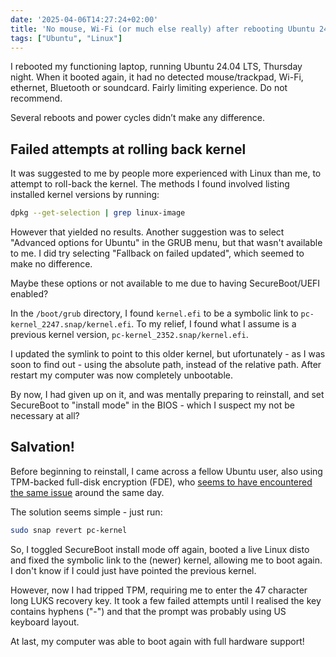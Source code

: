 ```yaml
---
date: '2025-04-06T14:27:24+02:00'
title: 'No mouse, Wi-Fi (or much else really) after rebooting Ubuntu 24.04 LTS'
tags: ["Ubuntu", "Linux"]
---
```


I rebooted my functioning laptop, running Ubuntu 24.04 LTS, Thursday night. When it booted again, it had no detected mouse/trackpad, Wi-Fi, ethernet, Bluetooth or soundcard. Fairly limiting experience. Do not recommend.

<!--more-->

Several reboots and power cycles didn’t make any difference.

## Failed attempts at rolling back kernel

It was suggested to me by people more experienced with Linux than me, to attempt to roll-back the kernel. The methods I found involved listing installed kernel versions by running:

```bash
dpkg --get-selection | grep linux-image
```

However that yielded no results. Another suggestion was to select "Advanced options for Ubuntu" in the GRUB menu, but that wasn't available to me. I did try selecting "Fallback on failed updated", which seemed to make no difference.

Maybe these options or not available to me due to having SecureBoot/UEFI enabled?

In the `/boot/grub` directory, I found `kernel.efi` to be a symbolic link to `pc-kernel_2247.snap/kernel.efi`. To my relief, I found what I assume is a previous kernel version, `pc-kernel_2352.snap/kernel.efi`.

I updated the symlink to point to this older kernel, but ufortunately - as I was soon to find out - using the absolute path, instead of the relative path. After restart my computer was now completely unbootable.

By now, I had given up on it, and was mentally preparing to reinstall, and set SecureBoot to "install mode" in the BIOS - which I suspect my not be necessary at all?

## Salvation!

Before beginning to reinstall, I came across a fellow Ubuntu user, also using TPM-backed full-disk encryption (FDE), who [seems to have encountered the same issue](https://discourse.ubuntu.com/t/no-networking-after-some-upgrade-on-24-04-2-on-a-framework-16-late-2024-setup-with-secure-boot-the-tpm-for-fde/58387) around the same day.

The solution seems simple - just run:

```bash
sudo snap revert pc-kernel
```

So, I toggled SecureBoot install mode off again, booted a live Linux disto and fixed the symbolic link to the (newer) kernel, allowing me to boot again. I don't know if I could just have pointed the previous kernel.

However, now I had tripped TPM, requiring me to enter the 47 character long LUKS recovery key. It took a few failed attempts until I realised the key contains hyphens ("-") and that the prompt was probably using US keyboard layout.

At last, my computer was able to boot again with full hardware support!